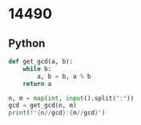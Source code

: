 # 14490

## Python

```python
def get_gcd(a, b):
    while b:
        a, b = b, a % b
    return a

n, m = map(int, input().split(":"))
gcd = get_gcd(n, m)
print(f"{n//gcd}:{m//gcd}")

```
